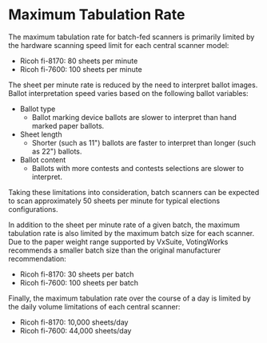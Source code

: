 # Maximum Tabulation Rate

The maximum tabulation rate for batch-fed scanners is primarily limited by the hardware scanning speed limit for each central scanner model:

* Ricoh fi-8170: 80 sheets per minute
* Ricoh fi-7600: 100 sheets per minute

The sheet per minute rate is reduced by the need to interpret ballot images. Ballot interpretation speed varies based on the following ballot variables:

* Ballot type
  * Ballot marking device ballots are slower to interpret than hand marked paper ballots.
* Sheet length
  * Shorter (such as 11") ballots are faster to interpret than longer (such as 22") ballots.
* Ballot content
  * Ballots with more contests and contests selections are slower to interpret.

Taking these limitations into consideration, batch scanners can be expected to scan approximately 50 sheets per minute for typical elections configurations.

In addition to the sheet per minute rate of a given batch, the maximum tabulation rate is also limited by the maximum batch size for each scanner. Due to the paper weight range supported by VxSuite, VotingWorks recommends a smaller batch size than the original manufacturer recommendation:

* Ricoh fi-8170: 30 sheets per batch
* Ricoh fi-7600: 100 sheets per batch

Finally, the maximum tabulation rate over the course of a day is limited by the daily volume limitations of each central scanner:

* Ricoh fi-8170: 10,000 sheets/day
* Ricoh fi-7600: 44,000 sheets/day

